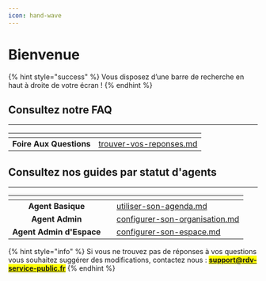 ```yaml
---
icon: hand-wave
---
```


# Bienvenue

{% hint style="success" %}
Vous disposez d’une barre de recherche en haut à droite de votre écran !&#x20;
{% endhint %}

## Consultez notre FAQ&#x20;

***

<table data-view="cards"><thead><tr><th align="center"></th><th data-hidden data-card-target data-type="content-ref"></th></tr></thead><tbody><tr><td align="center"><strong>Foire Aux Questions</strong></td><td><a href="foire-aux-questions/trouver-vos-reponses.md">trouver-vos-reponses.md</a></td></tr></tbody></table>

## Consultez nos guides par statut d'agents

***

<table data-view="cards"><thead><tr><th align="center"></th><th data-hidden data-card-cover data-type="files"></th><th data-hidden data-card-target data-type="content-ref"></th></tr></thead><tbody><tr><td align="center"><strong>Agent Basique</strong></td><td></td><td><a href="demarrer-sur-rdv-service-public/utiliser-son-agenda.md">utiliser-son-agenda.md</a></td></tr><tr><td align="center"><strong>Agent Admin</strong></td><td></td><td><a href="demarrer-sur-rdv-service-public/configurer-son-organisation.md">configurer-son-organisation.md</a></td></tr><tr><td align="center"><strong>Agent Admin d'Espace</strong></td><td></td><td><a href="demarrer-sur-rdv-service-public/configurer-son-espace.md">configurer-son-espace.md</a></td></tr></tbody></table>

{% hint style="info" %}
Si vous ne trouvez pas de réponses à vos questions vous souhaitez suggérer des modifications, contactez nous : <mark style="color:blue;">**support@rdv-service-public.fr**</mark>
{% endhint %}

